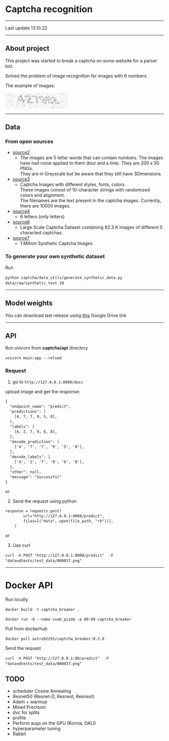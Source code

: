 # Captcha recognition
 _____________________________

Last update 13.10.22
______________________________

## About project
This project was started to break a captcha on some website for a parser bot. 

Solved the problem of image recognition for images with 6 numbers.

The example of images:

![alt text](docs/427968.jpeg)
______________________________

## Data 
### From open sources
- [source2](https://www.kaggle.com/datasets/fournierp/captcha-version-2-images)
  - The images are 5 letter words that can contain numbers. 
    The images have had noise applied to them (blur and a line). They are 200 x 50 PNGs. \
    They are in Greyscale but be aware that they still have 3Dimensions
- [source3](https://www.kaggle.com/datasets/aadhavvignesh/captcha-images)
  - Captcha Images with different styles, fonts, colors. \
    These images consist of 10-character strings with randomized colors and alignment. \
    The filenames are the text present in the captcha images. Currently, there are 10000 images.
- [source4](https://www.kaggle.com/datasets/codingnirvana/captcha-images)
  - 6 letters (only letters)
- [source6](https://www.kaggle.com/datasets/akashguna/large-captcha-dataset)
  - Large Scale Captcha Dataset containing 82.3 K images of different 5 characted captchas.
- [source7](https://www.kaggle.com/datasets/kiranbudati/1-million-captcha-images)
  - 1 Million Synthetic Captcha Images

### To generate your own synthetic dataset

Run 

`python captcha/data_utils/generate_synthetic_data.py data/raw/synthetic_test 10`

---------------------------
## Model weights

You can download last release using [this](https://drive.google.com/drive/folders/1WP0bo3NF172F908lmOYTjIz7mxRTIGuw?usp=sharing) Google Drive link
___________________________

## API
Run uvicorn from **captcha/api** directory

`uvicorn main:app --reload`

### Request

1. go to `http://127.0.0.1:8000/docs`

upload image and get the response: 
```
{
  "endpoint_name": "predict",
  "predictions": [
    [4, 7, 7, 9, 5, 8],
  ],
  "labels": [
    [4, 2, 7, 9, 6, 8],
  ],
  "decode_prediction": [
    ['4', '7', '7', '9', '5', '8'],
  ],
  "decode_labels": [
    ['4', '2', '7', '9', '6', '8'],
  ],
  "other": null,
  "message": "Successful"
}
```

or

2. Send the request using python

```
response = requests.post(
        url="http://127.0.0.1:8000/predict",
        files=[("data", open(file_path, "rb"))],
    )
```

or

3. Use curl

`curl -X POST "http://127.0.0.1:8000/predict"  -F "data=@tests/test_data/000037.png"`

----------------
# Docker API
Run locally

`docker build -t captcha_breaker .`

`docker run -d --name vsem_pizda -p 80:80 captcha_breaker`

Pull from dockerhub

`docker pull astra92293/captcha_breaker:0.2.0`

Send the request

`curl -X POST "http://127.0.0.1:80/predict"  -F "data=@tests/test_data/000037.png"`


## TODO

- scheduler Cosine Annealing
- Resnet50 (Resnet-D, Resnest, Resnext)
- Adam + warmup
- Mixed Precision
- dvc for splits
- profile
- Perform augs on the GPU (Kornia, DALI)
- hyperparameter tuning
- Rabbit